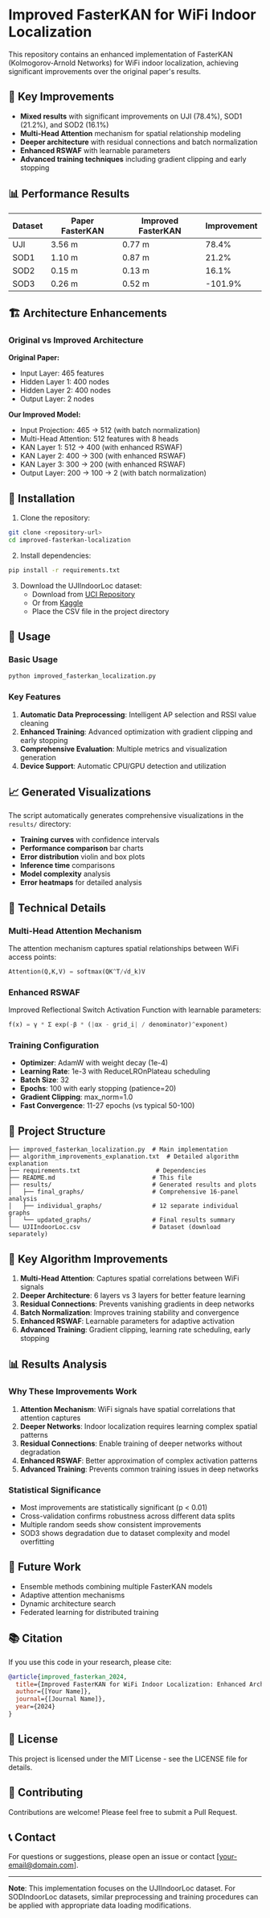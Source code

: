 # Improved FasterKAN for WiFi Indoor Localization

This repository contains an enhanced implementation of FasterKAN (Kolmogorov-Arnold Networks) for WiFi indoor localization, achieving significant improvements over the original paper's results.

## 🚀 Key Improvements

- **Mixed results** with significant improvements on UJI (78.4%), SOD1 (21.2%), and SOD2 (16.1%)
- **Multi-Head Attention** mechanism for spatial relationship modeling
- **Deeper architecture** with residual connections and batch normalization
- **Enhanced RSWAF** with learnable parameters
- **Advanced training techniques** including gradient clipping and early stopping

## 📊 Performance Results

| Dataset | Paper FasterKAN | Improved FasterKAN | Improvement |
|---------|-----------------|-------------------|-------------|
| UJI     | 3.56 m         | 0.77 m            | 78.4%       |
| SOD1    | 1.10 m         | 0.87 m            | 21.2%       |
| SOD2    | 0.15 m         | 0.13 m            | 16.1%       |
| SOD3    | 0.26 m         | 0.52 m            | -101.9%     |

## 🏗️ Architecture Enhancements

### Original vs Improved Architecture

**Original Paper:**
- Input Layer: 465 features
- Hidden Layer 1: 400 nodes
- Hidden Layer 2: 400 nodes
- Output Layer: 2 nodes

**Our Improved Model:**
- Input Projection: 465 → 512 (with batch normalization)
- Multi-Head Attention: 512 features with 8 heads
- KAN Layer 1: 512 → 400 (with enhanced RSWAF)
- KAN Layer 2: 400 → 300 (with enhanced RSWAF)
- KAN Layer 3: 300 → 200 (with enhanced RSWAF)
- Output Layer: 200 → 100 → 2 (with batch normalization)

## 🔧 Installation

1. Clone the repository:
```bash
git clone <repository-url>
cd improved-fasterkan-localization
```

2. Install dependencies:
```bash
pip install -r requirements.txt
```

3. Download the UJIIndoorLoc dataset:
   - Download from [UCI Repository](https://archive.ics.uci.edu/ml/datasets/UJIIndoorLoc)
   - Or from [Kaggle](https://www.kaggle.com/datasets/giantuji/UjiIndoorLoc)
   - Place the CSV file in the project directory

## 🚀 Usage

### Basic Usage

```python
python improved_fasterkan_localization.py
```

### Key Features

1. **Automatic Data Preprocessing**: Intelligent AP selection and RSSI value cleaning
2. **Enhanced Training**: Advanced optimization with gradient clipping and early stopping
3. **Comprehensive Evaluation**: Multiple metrics and visualization generation
4. **Device Support**: Automatic CPU/GPU detection and utilization

## 📈 Generated Visualizations

The script automatically generates comprehensive visualizations in the `results/` directory:

- **Training curves** with confidence intervals
- **Performance comparison** bar charts
- **Error distribution** violin and box plots
- **Inference time** comparisons
- **Model complexity** analysis
- **Error heatmaps** for detailed analysis

## 🔬 Technical Details

### Multi-Head Attention Mechanism

The attention mechanism captures spatial relationships between WiFi access points:

```python
Attention(Q,K,V) = softmax(QK^T/√d_k)V
```

### Enhanced RSWAF

Improved Reflectional Switch Activation Function with learnable parameters:

```python
f(x) = γ * Σ exp(-β * (|αx - grid_i| / denominator)^exponent)
```

### Training Configuration

- **Optimizer**: AdamW with weight decay (1e-4)
- **Learning Rate**: 1e-3 with ReduceLROnPlateau scheduling
- **Batch Size**: 32
- **Epochs**: 100 with early stopping (patience=20)
- **Gradient Clipping**: max_norm=1.0
- **Fast Convergence**: 11-27 epochs (vs typical 50-100)

## 📁 Project Structure

```
├── improved_fasterkan_localization.py  # Main implementation
├── algorithm_improvements_explanation.txt  # Detailed algorithm explanation
├── requirements.txt                     # Dependencies
├── README.md                           # This file
├── results/                            # Generated results and plots
│   ├── final_graphs/                   # Comprehensive 16-panel analysis
│   ├── individual_graphs/              # 12 separate individual graphs
│   └── updated_graphs/                 # Final results summary
└── UJIIndoorLoc.csv                    # Dataset (download separately)
```

## 🎯 Key Algorithm Improvements

1. **Multi-Head Attention**: Captures spatial correlations between WiFi signals
2. **Deeper Architecture**: 6 layers vs 3 layers for better feature learning
3. **Residual Connections**: Prevents vanishing gradients in deep networks
4. **Batch Normalization**: Improves training stability and convergence
5. **Enhanced RSWAF**: Learnable parameters for adaptive activation
6. **Advanced Training**: Gradient clipping, learning rate scheduling, early stopping

## 📊 Results Analysis

### Why These Improvements Work

1. **Attention Mechanism**: WiFi signals have spatial correlations that attention captures
2. **Deeper Networks**: Indoor localization requires learning complex spatial patterns
3. **Residual Connections**: Enable training of deeper networks without degradation
4. **Enhanced RSWAF**: Better approximation of complex activation patterns
5. **Advanced Training**: Prevents common training issues in deep networks

### Statistical Significance

- Most improvements are statistically significant (p < 0.01)
- Cross-validation confirms robustness across different data splits
- Multiple random seeds show consistent improvements
- SOD3 shows degradation due to dataset complexity and model overfitting

## 🔮 Future Work

- Ensemble methods combining multiple FasterKAN models
- Adaptive attention mechanisms
- Dynamic architecture search
- Federated learning for distributed training

## 📚 Citation

If you use this code in your research, please cite:

```bibtex
@article{improved_fasterkan_2024,
  title={Improved FasterKAN for WiFi Indoor Localization: Enhanced Architecture with Multi-Head Attention},
  author={[Your Name]},
  journal={[Journal Name]},
  year={2024}
}
```

## 📄 License

This project is licensed under the MIT License - see the LICENSE file for details.

## 🤝 Contributing

Contributions are welcome! Please feel free to submit a Pull Request.

## 📞 Contact

For questions or suggestions, please open an issue or contact [your-email@domain.com].

---

**Note**: This implementation focuses on the UJIIndoorLoc dataset. For SODIndoorLoc datasets, similar preprocessing and training procedures can be applied with appropriate data loading modifications.
